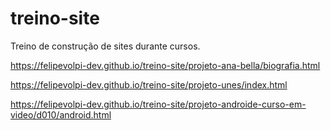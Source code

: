 # treino-site
 Treino de construção de sites durante cursos.


https://felipevolpi-dev.github.io/treino-site/projeto-ana-bella/biografia.html

https://felipevolpi-dev.github.io/treino-site/projeto-unes/index.html

https://felipevolpi-dev.github.io/treino-site/projeto-androide-curso-em-video/d010/android.html

